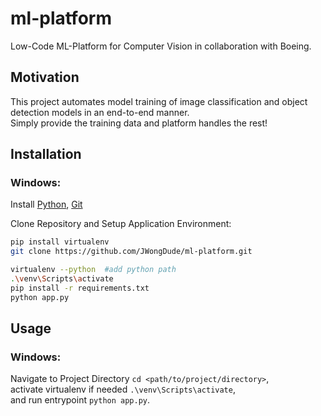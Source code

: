 # ml-platform 
Low-Code ML-Platform for Computer Vision in collaboration with Boeing.  

## Motivation 
This project automates model training of image classification and object detection models in an end-to-end manner. <br>
Simply provide the training data and platform handles the rest!

## Installation 
### Windows: 
Install [Python](https://www.python.org/downloads/), [Git](https://git-scm.com/downloads) 

Clone Repository and Setup Application Environment: 
```bash
pip install virtualenv
git clone https://github.com/JWongDude/ml-platform.git

virtualenv --python  #add python path
.\venv\Scripts\activate
pip install -r requirements.txt
python app.py 
```

## Usage
### Windows:
Navigate to Project Directory `cd <path/to/project/directory>`, <br>
activate virtualenv if needed `.\venv\Scripts\activate`, <br>
and run entrypoint `python app.py`.<br>
